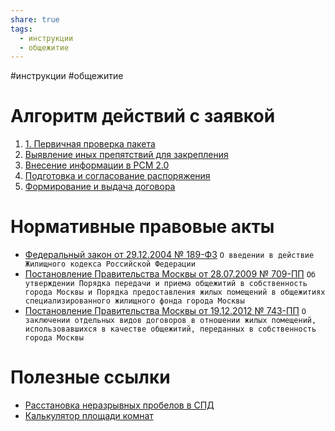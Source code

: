 ```yaml
---
share: true
tags:
  - инструкции
  - общежитие
---
```

#инструкции #общежитие
# Алгоритм действий с заявкой
1. [1. Первичная проверка пакета](1.%20Первичная%20проверка%20пакета.md)
2. [Выявление иных препятствий для закрепления](2.%20Выявление%20иных%20препятствий%20для%20закрепления.md)
3. [Внесение информации в РСМ 2.0](3.%20Внесение%20информации%20в%20РСМ%202.0.md)
4. [Подготовка и согласование распоряжения](4.%20Подготовка%20и%20согласование%20распоряжения.md)
5. [Формирование и выдача договора](5.%20Формирование%20и%20выдача%20договора.md)
# Нормативные правовые акты
* [Федеральный закон от 29.12.2004 № 189-ФЗ](https://docs7.online-sps.ru/cgi/online.cgi?from=353358-102&req=doc&rnd=RwuV4g&base=LAW)
  `О введении в действие Жилищного кодекса Российской Федерации`
* [Постановление Правительства Москвы от 28.07.2009 № 709-ПП](https://docs7.online-sps.ru/cgi/online.cgi?req=doc&base=MLAW&n=181682&dst=1000000001)
  `Об утверждении Порядка передачи и приема общежитий в собственность города Москвы и Порядка предоставления жилых помещений в общежитиях специализированного жилищного фонда города Москвы`
* [Постановление Правительства Москвы от 19.12.2012 № 743-ПП](https://docs7.online-sps.ru/cgi/online.cgi?from=205872-0&req=doc&rnd=RwuV4g&base=MLAW&n=238938)
  `О заключении отдельных видов договоров в отношении жилых помещений, использовавшихся в качестве общежитий, переданных в собственность города Москвы`
# Полезные ссылки
* [Расстановка неразрывных пробелов в СПД](https://elornorthwind.github.io/SPD_spaces/)
* [Калькулятор площади комнат](https://elornorthwind.github.io/room-area-calculator/)